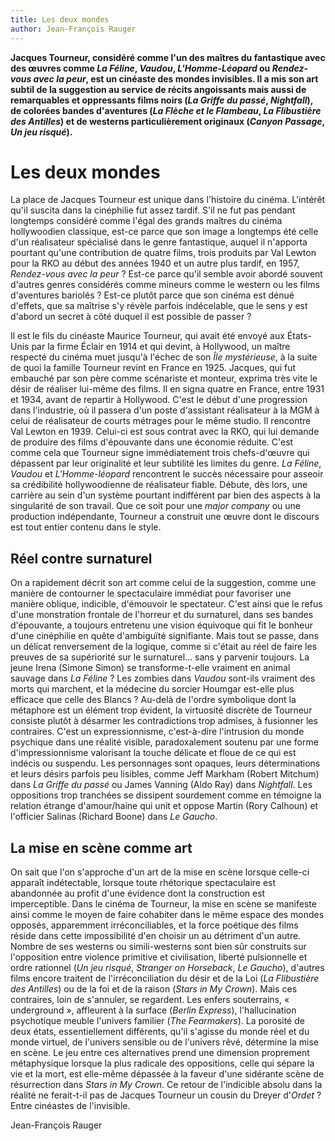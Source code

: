 ```yaml
---
title: Les deux mondes
author: Jean-François Rauger
---
```


**Jacques Tourneur, considéré comme l'un des maîtres du fantastique avec des œuvres comme _La Féline_, _Vaudou_, _L'Homme-Léopard_ ou _Rendez-vous avec la peur_, est un cinéaste des mondes invisibles. Il a mis son art subtil de la suggestion au service de récits angoissants mais aussi de remarquables et oppressants films noirs (_La Griffe du passé_, _Nightfall_), de colorées bandes d'aventures (_La Flèche et le Flambeau_, _La Flibustière des Antilles_) et de westerns particulièrement originaux (_Canyon Passage_, _Un jeu risqué_).**

# Les deux mondes

La place de Jacques Tourneur est unique dans l'histoire du cinéma. L'intérêt qu'il suscita dans la cinéphilie fut assez tardif. S'il ne fut pas pendant longtemps considéré comme l'égal des grands maîtres du cinéma hollywoodien classique, est-ce parce que son image a longtemps été celle d'un réalisateur spécialisé dans le genre fantastique, auquel il n'apporta pourtant qu'une contribution de quatre films, trois produits par Val Lewton pour la RKO au début des années 1940 et un autre plus tardif, en 1957, _Rendez-vous avec la peur_ ? Est-ce parce qu'il semble avoir abordé souvent d'autres genres considérés comme mineurs comme le western ou les films d'aventures bariolés ? Est-ce plutôt parce que son cinéma est dénué d'effets, que sa maîtrise s'y révèle parfois indécelable, que le sens y est d'abord un secret à côté duquel il est possible de passer ?

Il est le fils du cinéaste Maurice Tourneur, qui avait été envoyé aux États-Unis par la firme Éclair en 1914 et qui devint, à Hollywood, un maître respecté du cinéma muet jusqu'à l'échec de son _Île mystérieuse_, à la suite de quoi la famille Tourneur revint en France en 1925. Jacques, qui fut embauché par son père comme scénariste et monteur, exprima très vite le désir de réaliser lui-même des films. Il en signa quatre en France, entre 1931 et 1934, avant de repartir à Hollywood. C'est le début d'une progression dans l'industrie, où il passera d'un poste d'assistant réalisateur à la MGM à celui de réalisateur de courts métrages pour le même studio. Il rencontre Val Lewton en 1939. Celui-ci est sous contrat avec la RKO, qui lui demande de produire des films d'épouvante dans une économie réduite. C'est comme cela que Tourneur signe immédiatement trois chefs-d'œuvre qui dépassent par leur originalité et leur subtilité les limites du genre. _La Féline_, _Vaudou_ et _L'Homme-léopard_ rencontrent le succès nécessaire pour asseoir sa crédibilité hollywoodienne de réalisateur fiable. Débute, dès lors, une carrière au sein d'un système pourtant indifférent par bien des aspects à la singularité de son travail. Que ce soit pour une _major company_ ou une production indépendante, Tourneur a construit une œuvre dont le discours est tout entier contenu dans le style.

## Réel contre surnaturel

On a rapidement décrit son art comme celui de la suggestion, comme une manière de contourner le spectaculaire immédiat pour favoriser une manière oblique, indicible, d'émouvoir le spectateur. C'est ainsi que le refus d'une monstration frontale de l'horreur et du surnaturel, dans ses bandes d'épouvante, a toujours entretenu une vision équivoque qui fit le bonheur d'une cinéphilie en quête d'ambiguïté signifiante. Mais tout se passe, dans un délicat renversement de la logique, comme si c'était au réel de faire les preuves de sa supériorité sur le surnaturel... sans y parvenir toujours. La jeune Irena (Simone Simon) se transforme-t-elle vraiment en animal sauvage dans _La Féline_ ? Les zombies dans _Vaudou_ sont-ils vraiment des morts qui marchent, et la médecine du sorcier Houmgar est-elle plus efficace que celle des Blancs ? Au-delà de l'ordre symbolique dont la métaphore est un élément trop évident, la virtuosité discrète de Tourneur consiste plutôt à désarmer les contradictions trop admises, à fusionner les contraires. C'est un expressionnisme, c'est-à-dire l'intrusion du monde psychique dans une réalité visible, paradoxalement soutenu par une forme d'impressionnisme valorisant la touche délicate et floue de ce qui est indécis ou suspendu. Les personnages sont opaques, leurs déterminations et leurs désirs parfois peu lisibles, comme Jeff Markham (Robert Mitchum) dans _La Griffe du passé_ ou James Vanning (Aldo Ray) dans _Nightfall_. Les oppositions trop tranchées se dissipent sourdement comme en témoigne la relation étrange d'amour/haine qui unit et oppose Martin (Rory Calhoun) et l'officier Salinas (Richard Boone) dans _Le Gaucho_.

## La mise en scène comme art

On sait que l'on s'approche d'un art de la mise en scène lorsque celle-ci apparaît indétectable, lorsque toute rhétorique spectaculaire est abandonnée au profit d'une évidence dont la construction est imperceptible. Dans le cinéma de Tourneur, la mise en scène se manifeste ainsi comme le moyen de faire cohabiter dans le même espace des mondes opposés, apparemment irréconciliables, et la force poétique des films réside dans cette impossibilité d'en choisir un au détriment d'un autre. Nombre de ses westerns ou simili-westerns sont bien sûr construits sur l'opposition entre violence primitive et civilisation, liberté pulsionnelle et ordre rationnel (_Un jeu risqué_, _Stranger on Horseback_, _Le Gaucho_), d'autres films encore traitent de l'irréconciliation du désir et de la Loi (_La Flibustière des Antilles_) ou de la foi et de la raison (_Stars in My Crown_). Mais ces contraires, loin de s'annuler, se regardent. Les enfers souterrains, « underground », affleurent à la surface (_Berlin Express_), l'hallucination psychotique meuble l'univers familier (_The Fearmakers_). La porosité de deux états, essentiellement différents, qu'il s'agisse du monde réel et du monde virtuel, de l'univers sensible ou de l'univers rêvé, détermine la mise en scène. Le jeu entre ces alternatives prend une dimension proprement métaphysique lorsque la plus radicale des oppositions, celle qui sépare la vie et la mort, est elle-même dépassée à la faveur d'une sidérante scène de résurrection dans _Stars in My Crown_. Ce retour de l'indicible absolu dans la réalité ne ferait-t-il pas de Jacques Tourneur un cousin du Dreyer d'_Ordet_ ? Entre cinéastes de l'invisible.

Jean-François Rauger
